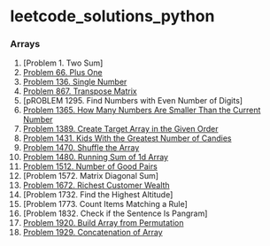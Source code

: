 # leetcode_solutions_python

### Arrays

1. [Problem 1. Two Sum]
2. [Problem 66. Plus One](https://leetcode.com/problems/plus-one/solutions/3679900/python-code/)
3. [Problem 136. Single Number](https://leetcode.com/problems/single-number/solutions/3679923/python-code/)
4. [Problem 867. Transpose Matrix](https://leetcode.com/problems/transpose-matrix/solutions/3679951/python-code/)
5. [pROBLEM 1295. Find Numbers with Even Number of Digits]
6. [Problem 1365. How Many Numbers Are Smaller Than the Current Number](https://leetcode.com/problems/how-many-numbers-are-smaller-than-the-current-number/solutions/3675363/python-code/)
7. [Problem 1389. Create Target Array in the Given Order](https://leetcode.com/problems/create-target-array-in-the-given-order/solutions/3679965/python-code/)
8. [Problem 1431. Kids With the Greatest Number of Candies](https://leetcode.com/problems/kids-with-the-greatest-number-of-candies/solutions/3675331/python-code/)
9. [Problem 1470. Shuffle the Array](https://leetcode.com/problems/shuffle-the-array/solutions/3675326/python-code/)
10. [Problem 1480. Running Sum of 1d Array](https://leetcode.com/problems/running-sum-of-1d-array/solutions/3673675/pyhton-code/)
11. [Problem 1512. Number of Good Pairs](https://leetcode.com/problems/number-of-good-pairs/solutions/3675338/python-code/)
12. [Problem 1572. Matrix Diagonal Sum]
13. [Problem 1672. Richest Customer Wealth](https://leetcode.com/problems/richest-customer-wealth/solutions/3675316/python-code/)
14. [Problem 1732. Find the Highest Altitude]
15. [Problem 1773. Count Items Matching a Rule]
16. [Problem 1832. Check if the Sentence Is Pangram]
17. [Problem 1920. Build Array from Permutation](https://leetcode.com/problems/build-array-from-permutation/solutions/3673626/python-code/)
18. [Problem 1929. Concatenation of Array](https://leetcode.com/problems/concatenation-of-array/solutions/3673640/python-code-with-simple-addittion/)  
